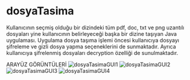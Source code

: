 # dosyaTasima
Kullanıcının seçmiş olduğu bir dizindeki tüm pdf, doc, txt ve png uzantılı dosyaları yine kullanıcının belirleyeceği başka bir dizine taşıyan Java uygulaması.
Uygulama dosya taşıma işlemi öncesi kullanıcıya dosyayı şifreleme ve gizli dosya yapma seçeneklerini de sunmaktadır.
Ayrıca kullanıcıya şifrelenmiş dosyaları decryption özelliği de sunulmaktadır.

ARAYÜZ GÖRÜNTÜLERİ
![dosyaTasimaGUI1](https://github.com/azraoykulukan/dosyaTasima/assets/115402533/a7d195f3-93cc-489a-bb55-1fd8f4cc432b)
![dosyaTasimaGUI2](https://github.com/azraoykulukan/dosyaTasima/assets/115402533/ca0054f9-4721-4f99-bd2a-97ec46b3ca71)
![dosyaTasimaGUI3](https://github.com/azraoykulukan/dosyaTasima/assets/115402533/e269bc72-5b89-4f05-be6d-8ec12bb32101)
![dosyaTasimaGUI4](https://github.com/azraoykulukan/dosyaTasima/assets/115402533/0abd4f79-01f0-4316-bbce-d0fbf64d9521)
